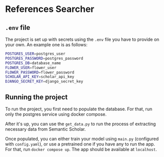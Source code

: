 # References Searcher

## `.env` file

The project is set up with secrets using the `.env` file you have to provide on your own. An example one is as follows:

```bash
POSTGRES_USER=postgres_user
POSTGRES_PASSWORD=postgres_password
POSTGRES_DB=database_name
FLOWER_USER=flower_user
FLOWER_PASSWORD=flower_password
SCHOLAR_API_KEY=scholar_api_key
DJANGO_SECRET_KEY=django_secret_key
```

## Running the project

To run the project, you first need to populate the database. For that, run only the postgres service using docker compose.

After it's up, you can use the `get_data.py` to run the process of extracting necessary data from Semantic Scholar.

Once populated, you can either train your model using `main.py` (configured with `config.yaml`), or use a pretrained one
if you have any to run the app. For that, run `docker compose up`. The app should be available at `localhost`.